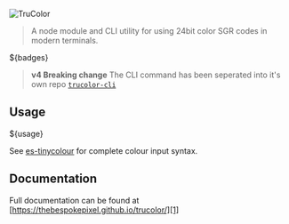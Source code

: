 ![TruColor][logo]
> A node module and CLI utility for using 24bit color SGR codes in modern terminals.

${badges}

> **v4 Breaking change** The CLI command has been seperated into it's own repo [`trucolor-cli`][2]

## Usage

${usage}

See [es-tinycolour][3] for complete colour input syntax. 

## Documentation
Full documentation can be found at [https://thebespokepixel.github.io/trucolor/][1]

[1]: https://thebespokepixel.github.io/trucolor/
[2]: https://github.com/thebespokepixel/trucolor-cli
[3]: https://github.com/thebespokepixel/es-tinycolor
[logo]: https://raw.githubusercontent.com/thebespokepixel/trucolor/master/media/banner.png
